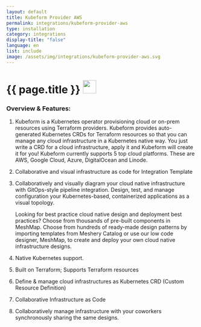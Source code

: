```yaml
---
layout: default
title: Kubeform Provider AWS
permalink: integrations/kubeform-provider-aws
type: installation
category: integrations
display-title: "false"
language: en
list: include
image: /assets/img/integrations/kubeform-provider-aws.svg
---
```


<h1>{{ page.title }} <img src="{{ page.image }}" style="width: 35px; height: 35px;" /></h1>


<!-- This needs replaced with the Category property, not the sub-category.
 #### Category: kubeform-provider-aws -->

### Overview & Features:
1. Kubeform is a Kubernetes operator provisioning cloud or on-prem resources using Terraform providers. Kubeform provides auto-generated Kubernetes CRDs for Terraform resources so that you can manage any cloud infrastructure in a Kubernetes native way. You just write a CRD for a cloud infrastructure, apply it and Kubeform will create it for you! Kubeform currently supports 5 top cloud platforms. These are AWS, Google Cloud, Azure, DigitalOcean and Linode.

2. Collaborative and visual infrastructure as code for Integration Template

4. 
    Collaboratively and visually diagram your cloud native infrastructure with GitOps-style pipeline integration. Design, test, and manage configuration your Kubernetes-based, containerized applications as a visual topology.



    Looking for best practice cloud native design and deployment best practices? Choose from thousands of pre-built components in MeshMap. Choose from hundreds of ready-made design patterns by importing templates from Meshery Catalog or use our low code designer, MeshMap, to create and deploy your own cloud native infrastructure designs.



5. Native Kubernetes support.



6. Built on Terraform; Supports Terraform resources

7. Define & manage cloud infrastructures as Kubernetes CRD (Custom Resource Definition)

8. Collaborative Infrastructure as Code

9. Collaboratively manage infrastructure with your coworkers synchronously sharing the same designs.

